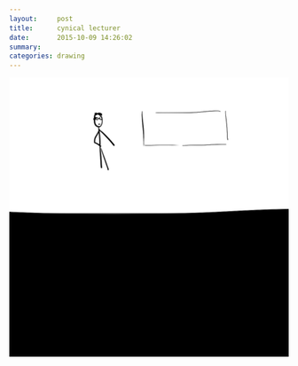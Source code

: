 ```yaml
---
layout:     post
title:      cynical lecturer
date:       2015-10-09 14:26:02
summary:    
categories: drawing
---
```

![cynical lecturer](/images/diary/cynical-lecturer.png "He is diligent and outspoken.")
